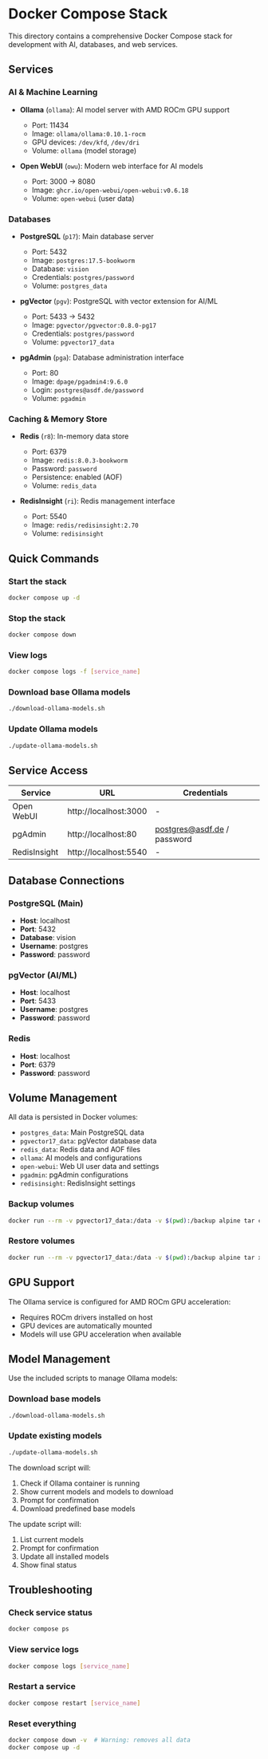 # Docker Compose Stack

This directory contains a comprehensive Docker Compose stack for development with AI, databases, and web services.

## Services

### AI & Machine Learning
- **Ollama** (`ollama`): AI model server with AMD ROCm GPU support
  - Port: 11434
  - Image: `ollama/ollama:0.10.1-rocm`
  - GPU devices: `/dev/kfd`, `/dev/dri`
  - Volume: `ollama` (model storage)

- **Open WebUI** (`owu`): Modern web interface for AI models
  - Port: 3000 → 8080
  - Image: `ghcr.io/open-webui/open-webui:v0.6.18`
  - Volume: `open-webui` (user data)

### Databases
- **PostgreSQL** (`p17`): Main database server
  - Port: 5432
  - Image: `postgres:17.5-bookworm`
  - Database: `vision`
  - Credentials: `postgres/password`
  - Volume: `postgres_data`

- **pgVector** (`pgv`): PostgreSQL with vector extension for AI/ML
  - Port: 5433 → 5432
  - Image: `pgvector/pgvector:0.8.0-pg17`
  - Credentials: `postgres/password`
  - Volume: `pgvector17_data`

- **pgAdmin** (`pga`): Database administration interface
  - Port: 80
  - Image: `dpage/pgadmin4:9.6.0`
  - Login: `postgres@asdf.de/password`
  - Volume: `pgadmin`

### Caching & Memory Store
- **Redis** (`r8`): In-memory data store
  - Port: 6379
  - Image: `redis:8.0.3-bookworm`
  - Password: `password`
  - Persistence: enabled (AOF)
  - Volume: `redis_data`

- **RedisInsight** (`ri`): Redis management interface
  - Port: 5540
  - Image: `redis/redisinsight:2.70`
  - Volume: `redisinsight`

## Quick Commands

### Start the stack
```bash
docker compose up -d
```

### Stop the stack
```bash
docker compose down
```

### View logs
```bash
docker compose logs -f [service_name]
```

### Download base Ollama models
```bash
./download-ollama-models.sh
```

### Update Ollama models
```bash
./update-ollama-models.sh
```

## Service Access

| Service | URL | Credentials |
|---------|-----|-------------|
| Open WebUI | http://localhost:3000 | - |
| pgAdmin | http://localhost:80 | postgres@asdf.de / password |
| RedisInsight | http://localhost:5540 | - |

## Database Connections

### PostgreSQL (Main)
- **Host**: localhost
- **Port**: 5432
- **Database**: vision
- **Username**: postgres
- **Password**: password

### pgVector (AI/ML)
- **Host**: localhost
- **Port**: 5433
- **Username**: postgres
- **Password**: password

### Redis
- **Host**: localhost
- **Port**: 6379
- **Password**: password

## Volume Management

All data is persisted in Docker volumes:
- `postgres_data`: Main PostgreSQL data
- `pgvector17_data`: pgVector database data
- `redis_data`: Redis data and AOF files
- `ollama`: AI models and configurations
- `open-webui`: Web UI user data and settings
- `pgadmin`: pgAdmin configurations
- `redisinsight`: RedisInsight settings

### Backup volumes
```bash
docker run --rm -v pgvector17_data:/data -v $(pwd):/backup alpine tar czf /backup/pgvector_backup.tar.gz -C /data .
```

### Restore volumes
```bash
docker run --rm -v pgvector17_data:/data -v $(pwd):/backup alpine tar xzf /backup/pgvector_backup.tar.gz -C /data
```

## GPU Support

The Ollama service is configured for AMD ROCm GPU acceleration:
- Requires ROCm drivers installed on host
- GPU devices are automatically mounted
- Models will use GPU acceleration when available

## Model Management

Use the included scripts to manage Ollama models:

### Download base models
```bash
./download-ollama-models.sh
```

### Update existing models
```bash
./update-ollama-models.sh
```

The download script will:
1. Check if Ollama container is running
2. Show current models and models to download
3. Prompt for confirmation
4. Download predefined base models

The update script will:
1. List current models
2. Prompt for confirmation
3. Update all installed models
4. Show final status

## Troubleshooting

### Check service status
```bash
docker compose ps
```

### View service logs
```bash
docker compose logs [service_name]
```

### Restart a service
```bash
docker compose restart [service_name]
```

### Reset everything
```bash
docker compose down -v  # Warning: removes all data
docker compose up -d
```

